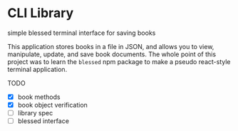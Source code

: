# CLI Library
simple blessed terminal interface for saving books

This application stores books in a file in JSON, and allows you to view, manipulate, update, and save book documents. The whole point of this project was to learn the `blessed` npm package to make a pseudo react-style terminal application. 

TODO  
- [x] book methods  
- [x] book object verification  
- [ ] library spec  
- [ ] blessed interface  